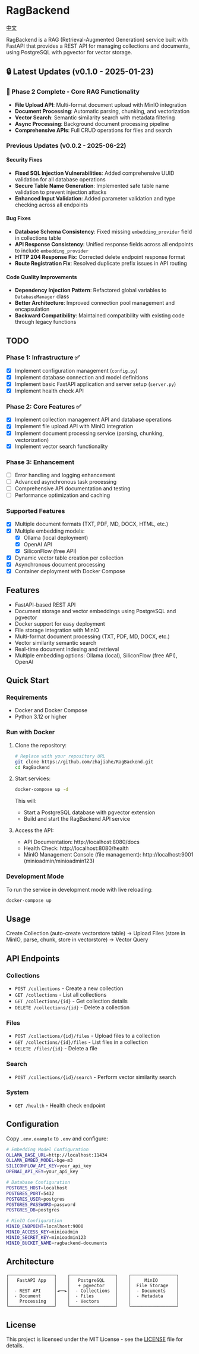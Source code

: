 # RagBackend
[中文](./README_zh.md)


RagBackend is a RAG (Retrieval-Augmented Generation) service built with FastAPI that provides a REST API for managing collections and documents, using PostgreSQL with pgvector for vector storage.

## 🔒 Latest Updates (v0.1.0 - 2025-01-23)

### 🚀 Phase 2 Complete - Core RAG Functionality
- **File Upload API**: Multi-format document upload with MinIO integration
- **Document Processing**: Automatic parsing, chunking, and vectorization
- **Vector Search**: Semantic similarity search with metadata filtering
- **Async Processing**: Background document processing pipeline
- **Comprehensive APIs**: Full CRUD operations for files and search

### Previous Updates (v0.0.2 - 2025-06-22)

#### Security Fixes
- **Fixed SQL Injection Vulnerabilities**: Added comprehensive UUID validation for all database operations
- **Secure Table Name Generation**: Implemented safe table name validation to prevent injection attacks
- **Enhanced Input Validation**: Added parameter validation and type checking across all endpoints

#### Bug Fixes
- **Database Schema Consistency**: Fixed missing `embedding_provider` field in collections table
- **API Response Consistency**: Unified response fields across all endpoints to include `embedding_provider`
- **HTTP 204 Response Fix**: Corrected delete endpoint response format
- **Route Registration Fix**: Resolved duplicate prefix issues in API routing

#### Code Quality Improvements
- **Dependency Injection Pattern**: Refactored global variables to `DatabaseManager` class
- **Better Architecture**: Improved connection pool management and encapsulation
- **Backward Compatibility**: Maintained compatibility with existing code through legacy functions

## TODO

### Phase 1: Infrastructure ✅
- [x] Implement configuration management (`config.py`)
- [x] Implement database connection and model definitions
- [x] Implement basic FastAPI application and server setup (`server.py`)
- [x] Implement health check API

### Phase 2: Core Features ✅
- [x] Implement collection management API and database operations
- [x] Implement file upload API with MinIO integration
- [x] Implement document processing service (parsing, chunking, vectorization)
- [x] Implement vector search functionality

### Phase 3: Enhancement
- [ ] Error handling and logging enhancement
- [ ] Advanced asynchronous task processing
- [ ] Comprehensive API documentation and testing
- [ ] Performance optimization and caching

### Supported Features
- [x] Multiple document formats (TXT, PDF, MD, DOCX, HTML, etc.)
- [x] Multiple embedding models:
  - [x] Ollama (local deployment)
  - [x] OpenAI API
  - [x] SiliconFlow (free API)
- [x] Dynamic vector table creation per collection
- [x] Asynchronous document processing
- [x] Container deployment with Docker Compose

## Features
- FastAPI-based REST API
- Document storage and vector embeddings using PostgreSQL and pgvector
- Docker support for easy deployment
- File storage integration with MinIO
- Multi-format document processing (TXT, PDF, MD, DOCX, etc.)
- Vector similarity semantic search
- Real-time document indexing and retrieval
- Multiple embedding options: Ollama (local), SiliconFlow (free API), OpenAI

## Quick Start

### Requirements

- Docker and Docker Compose
- Python 3.12 or higher

### Run with Docker

1. Clone the repository:
   ```bash
   # Replace with your repository URL
   git clone https://github.com/zhajiahe/RagBackend.git
   cd RagBackend
   ```

2. Start services:
   ```bash
   docker-compose up -d
   ```

   This will:
   - Start a PostgreSQL database with pgvector extension
   - Build and start the RagBackend API service

3. Access the API:
   - API Documentation: http://localhost:8080/docs
   - Health Check: http://localhost:8080/health
   - MinIO Management Console (file management): http://localhost:9001 (minioadmin/minioadmin123)

### Development Mode

To run the service in development mode with live reloading:

```bash
docker-compose up
```

## Usage
Create Collection (auto-create vectorstore table) -> Upload Files (store in MinIO, parse, chunk, store in vectorstore) -> Vector Query

## API Endpoints

### Collections
- `POST /collections` - Create a new collection
- `GET /collections` - List all collections
- `GET /collections/{id}` - Get collection details
- `DELETE /collections/{id}` - Delete a collection

### Files
- `POST /collections/{id}/files` - Upload files to a collection
- `GET /collections/{id}/files` - List files in a collection
- `DELETE /files/{id}` - Delete a file

### Search
- `POST /collections/{id}/search` - Perform vector similarity search

### System
- `GET /health` - Health check endpoint

## Configuration

Copy `.env.example` to `.env` and configure:

```bash
# Embedding Model Configuration
OLLAMA_BASE_URL=http://localhost:11434
OLLAMA_EMBED_MODEL=bge-m3
SILICONFLOW_API_KEY=your_api_key
OPENAI_API_KEY=your_api_key

# Database Configuration
POSTGRES_HOST=localhost
POSTGRES_PORT=5432
POSTGRES_USER=postgres
POSTGRES_PASSWORD=password
POSTGRES_DB=postgres

# MinIO Configuration
MINIO_ENDPOINT=localhost:9000
MINIO_ACCESS_KEY=minioadmin
MINIO_SECRET_KEY=minioadmin123
MINIO_BUCKET_NAME=ragbackend-documents
```

## Architecture

```
┌─────────────────┐    ┌─────────────────┐    ┌─────────────────┐
│   FastAPI App   │    │   PostgreSQL    │    │     MinIO       │
│                 │    │   + pgvector    │    │  File Storage   │
│  - REST API     │◄──►│  - Collections  │    │  - Documents    │
│  - Document     │    │  - Files        │    │  - Metadata     │
│    Processing   │    │  - Vectors      │    │                 │
└─────────────────┘    └─────────────────┘    └─────────────────┘
```

## License

This project is licensed under the MIT License - see the [LICENSE](LICENSE) file for details.

